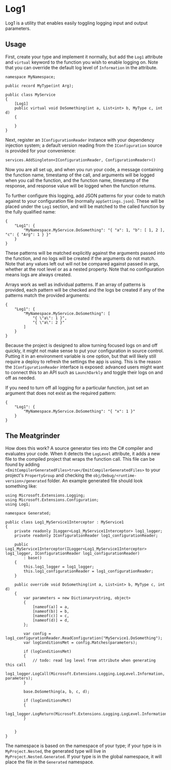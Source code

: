 # Log1

Log1 is a utility that enables easily toggling logging input and output parameters.

## Usage

First, create your type and implement it normally, but add the `Log1` attribute and `virtual` keyword to the function you wish to enable logging on. Note that you can override the default log level of `Information` in the attribute.
```
namespace MyNamespace;

public record MyType(int Arg);

public class MyService
{
    [Log1]
    public virtual void DoSomething(int a, List<int> b, MyType c, int d)
    {

    }
}
```

Next, register an `IConfigurationReader` instance with your dependency injection system; a default version reading from the `IConfiguration` source is provided for your convenience:
```
services.AddSingleton<IConfigurationReader, ConfigurationReader>()
```

Now you are all set up, and when you run your code, a message containing the function name, timestamp of the call, and arguments will be logged when you call the function, and the function name, timestamp of the response, and response value will be logged when the function returns.

To further configure this logging, add JSON patterns for your code to match against to your configuration file (normally `appSettings.json`). These will be placed under the `Log1` section, and will be matched to the called function by the fully qualified name:
```
{
    "Log1": {
        "MyNamespace.MyService.DoSomething": "{ "a": 1, "b": [ 1, 2 ], "c": { "Arg": 1 } }"
    }
}
```

These patterns will be matched explicitly against the arguments passed into the function, and no logs will be created if the arguments do not match. Note that any values left out will not be compared against passed in args, whether at the root level or as a nested property. Note that no configuration means logs are always created.

Arrays work as well as individual patterns. If an array of patterns is provided, each pattern will be checked and the logs be created if any of the patterns match the provided arguments:
```
{
    "Log1": {
        "MyNamespace.MyService.DoSomething": [
            "{ \"a\": 1 }",
            "{ \"a\": 2 }"
        ]
    }
}
```

Because the project is designed to allow turning focused logs on and off quickly, it might not make sense to put your configuration in source control. Putting it in an environment variable is one option, but that will likely still require a deploy to refresh the settings the app is using. This is the reason the `IConfigurationReader` interface is exposed: advanced users might want to connect this to an API such as `LaunchDarkly` and toggle their logs on and off as needed.

If you need to turn off all logging for a particular function, just set an argument that does not exist as the required pattern:
```
{
    "Log1": {
        "MyNamespace.MyService.DoSomething": "{ "x": 1 }"
    }
}
```

## The Meatgrinder

How does this work? A source generator ties into the C# compiler and evaluates your code. When it detects the `LogLevel` attribute, it adds a new file to the compiled project that wraps the function call. This file can be found by adding `<EmitCompilerGeneratedFiles>true</EmitCompilerGeneratedFiles>` to your project's `PropertyGroup` and checking the `obj/Debug/<runtime-version>/generated` folder. An example generated file should look something like:
```
using Microsoft.Extensions.Logging;
using Microsoft.Extensions.Configuration;
using Log1;

namespace Generated;

public class Log1_MyService1Interceptor : MyService1
{
    private readonly ILogger<Log1_MyService1Interceptor> log1_logger;
    private readonly IConfigurationReader log1_configurationReader;

    public Log1_MyService1Interceptor(ILogger<Log1_MyService1Interceptor> log1_logger, IConfigurationReader log1_configurationReader)
        : base()
    {
        this.log1_logger = log1_logger;
        this.log1_configurationReader = log1_configurationReader;
    }

    public override void DoSomething(int a, List<int> b, MyType c, int d)
    {
        var parameters = new Dictionary<string, object>
        {
            [nameof(a)] = a,
            [nameof(b)] = b,
            [nameof(c)] = c,
            [nameof(d)] = d,
        };

        var config = log1_configurationReader.ReadConfiguration("MyService1.DoSomething");
        var logConditionsMet = config.Matches(parameters);

        if (logConditionsMet)
        {
            // todo: read log level from attribute when generating this call
            log1_logger.LogCall(Microsoft.Extensions.Logging.LogLevel.Information, parameters);
        }

        base.DoSomething(a, b, c, d);

        if (logConditionsMet)
        {
            log1_logger.LogReturn(Microsoft.Extensions.Logging.LogLevel.Information);
        }

        
    }
}
```

The namespace is based on the namespace of your type; if your type is in `MyProject.Nested`, the generated type will live in `MyProject.Nested.Generated`. If your type is in the global namespace, it will place the file in the `Generated` namespace.